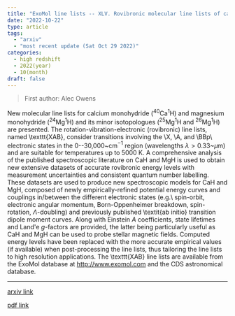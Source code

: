 ```yaml
---
title: "ExoMol line lists -- XLV. Rovibronic molecular line lists of calcium monohydride (CaH) and magnesium monohydride (MgH)"
date: "2022-10-22"
type: article
tags:
  - "arxiv"
  - "most recent update (Sat Oct 29 2022)"
categories:
  - high redshift
  - 2022(year)
  - 10(month)
draft: false
---
```


> First author: Alec Owens

 New molecular line lists for calcium monohydride ($^{40}$Ca$^{1}$H) and
magnesium monohydride ($^{24}$Mg$^{1}$H) and its minor isotopologues
($^{25}$Mg$^{1}$H and $^{26}$Mg$^{1}$H) are presented. The
rotation-vibration-electronic (rovibronic) line lists, named \texttt{XAB},
consider transitions involving the \X, \A, and \BBp\ electronic states in the
0--30\,000~cm$^{-1}$ region (wavelengths $\lambda > 0.33$~$\mu$m) and are
suitable for temperatures up to 5000 K. A comprehensive analysis of the
published spectroscopic literature on CaH and MgH is used to obtain new
extensive datasets of accurate rovibronic energy levels with measurement
uncertainties and consistent quantum number labelling. These datasets are used
to produce new spectroscopic models for CaH and MgH, composed of newly
empirically-refined potential energy curves and couplings in/between the
different electronic states (e.g.\ spin-orbit, electronic angular momentum,
Born-Oppenheimer breakdown, spin-rotation, $\Lambda$-doubling) and previously
published \textit{ab initio} transition dipole moment curves. Along with
Einstein $A$ coefficients, state lifetimes and Land\'e $g$-factors are
provided, the latter being particularly useful as CaH and MgH can be used to
probe stellar magnetic fields. Computed energy levels have been replaced with
the more accurate empirical values (if available) when post-processing the line
lists, thus tailoring the line lists to high resolution applications. The
\texttt{XAB} line lists are available from the ExoMol database at
http://www.exomol.com and the CDS astronomical database.

---
[arxiv link](http://arxiv.org/abs/2210.12474v1)

[pdf link](http://arxiv.org/pdf/2210.12474v1)